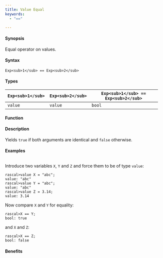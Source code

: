 ```yaml
---
title: Value Equal
keywords:
  - "=="

---
```


#### Synopsis

Equal operator on values.

#### Syntax

`Exp<sub>1</sub> == Exp<sub>2</sub>`

#### Types


| `Exp<sub>1</sub>`   | `Exp<sub>2</sub>` | `Exp<sub>1</sub> == Exp<sub>2</sub>`  |
| --- | --- | --- |
| `value`     |  `value`  | `bool`                |


#### Function

#### Description

Yields `true` if both arguments are identical and `false` otherwise.

#### Examples


```rascal-shell
```
Introduce two variables `X`, `Y` and `Z` and force them to be of type `value`:

```rascal-shell
rascal>value X = "abc";
value: "abc"
rascal>value Y = "abc";
value: "abc"
rascal>value Z = 3.14;
value: 3.14
```
Now compare `X` and `Y` for equality:

```rascal-shell
rascal>X == Y;
bool: true
```
and `X` and `Z`:

```rascal-shell
rascal>X == Z;
bool: false
```

#### Benefits


